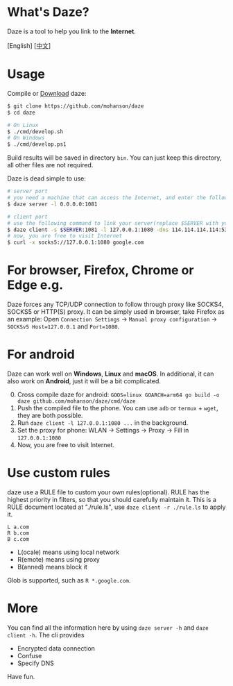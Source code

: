 # What's Daze?

Daze is a tool to help you link to the **Internet**.

\[English\] \[[中文](./README_CN.md)\]

# Usage

Compile or [Download](https://github.com/mohanson/daze/releases) daze:

```sh
$ git clone https://github.com/mohanson/daze
$ cd daze

# On Linux
$ ./cmd/develop.sh
# On Windows
$ ./cmd/develop.ps1
```

Build results will be saved in directory `bin`. You can just keep this directory, all other files are not required.

Daze is dead simple to use:

```sh
# server port
# you need a machine that can access the Internet, and enter the following command:
$ daze server -l 0.0.0.0:1081

# client port
# use the following command to link your server(replace $SERVER with your server ip):
$ daze client -s $SERVER:1081 -l 127.0.0.1:1080 -dns 114.114.114.114:53
# now, you are free to visit Internet
$ curl -x socks5://127.0.0.1:1080 google.com
```

# For browser, Firefox, Chrome or Edge e.g.

Daze forces any TCP/UDP connection to follow through proxy like SOCKS4, SOCKS5 or HTTP(S) proxy. It can be simply used in browser, take Firefox as an example: Open `Connection Settings` -> `Manual proxy configuration` -> `SOCKSv5 Host=127.0.0.1` and `Port=1080`.

# For android

Daze can work well on **Windows**, **Linux** and **macOS**. In additional, it can also work on **Android**, just it will be a bit complicated.

0. Cross compile daze for android: `GOOS=linux GOARCH=arm64 go build -o daze github.com/mohanson/daze/cmd/daze`
0. Push the compiled file to the phone. You can use `adb` or `termux` + `wget`, they are both possible.
0. Run `daze client -l 127.0.0.1:1080 ...` in the background.
0. Set the proxy for phone: WLAN -> Settings -> Proxy -> Fill in `127.0.0.1:1080`
0. Now, you are free to visit Internet.

# Use custom rules

daze use a RULE file to custom your own rules(optional). RULE has the highest priority in filters, so that you should carefully maintain it. This is a RULE document located at "./rule.ls", use `daze client -r ./rule.ls` to apply it.

```
L a.com
R b.com
B c.com
```
- L(ocale) means using local network
- R(emote) means using proxy
- B(anned) means block it

Glob is supported, such as `R *.google.com`.

# More

You can find all the information here by using `daze server -h` and `daze client -h`. The cli provides

- Encrypted data connection
- Confuse
- Specify DNS

Have fun.
